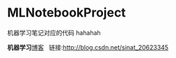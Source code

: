 # MLNotebookProject
机器学习笔记对应的代码 hahahah

**机器学习**[博客](http://blog.csdn.net/sinat_20623345)   链接:http://blog.csdn.net/sinat_20623345
